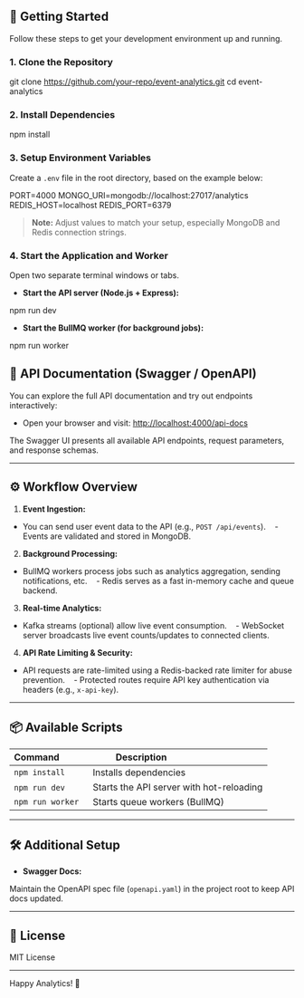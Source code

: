 ## 🚀 Getting Started

Follow these steps to get your development environment up and running.

### 1. Clone the Repository

git clone https://github.com/your-repo/event-analytics.git
cd event-analytics

### 2. Install Dependencies

npm install

### 3. Setup Environment Variables

Create a `.env` file in the root directory, based on the example below:

PORT=4000
MONGO_URI=mongodb://localhost:27017/analytics
REDIS_HOST=localhost
REDIS_PORT=6379

> **Note:** Adjust values to match your setup, especially MongoDB and Redis connection strings.

### 4. Start the Application and Worker

Open two separate terminal windows or tabs.

- **Start the API server (Node.js + Express):**

npm run dev

- **Start the BullMQ worker (for background jobs):**

npm run worker

## 📄 API Documentation (Swagger / OpenAPI)

You can explore the full API documentation and try out endpoints interactively:

- Open your browser and visit: [http://localhost:4000/api-docs](http://localhost:4000/api-docs)

The Swagger UI presents all available API endpoints, request parameters, and response schemas.

---

## ⚙️ Workflow Overview

1. **Event Ingestion:**

- You can send user event data to the API (e.g., `POST /api/events`).
   - Events are validated and stored in MongoDB.

2. **Background Processing:**

- BullMQ workers process jobs such as analytics aggregation, sending notifications, etc.
   - Redis serves as a fast in-memory cache and queue backend.

3. **Real-time Analytics:**

- Kafka streams (optional) allow live event consumption.
   - WebSocket server broadcasts live event counts/updates to connected clients.

4. **API Rate Limiting & Security:**

- API requests are rate-limited using a Redis-backed rate limiter for abuse prevention.
   - Protected routes require API key authentication via headers (e.g., `x-api-key`).

---

## 📦 Available Scripts

| Command           | Description                               |
| ----------------- | ----------------------------------------- |
| `npm install`     | Installs dependencies                     |
| `npm run dev`     | Starts the API server with hot-reloading  |
| `npm run worker`  | Starts queue workers (BullMQ)             |

---

## 🛠️ Additional Setup

- **Swagger Docs:**

Maintain the OpenAPI spec file (`openapi.yaml`) in the project root to keep API docs updated.

---

## 📄 License

MIT License

---

Happy Analytics! 🎉
